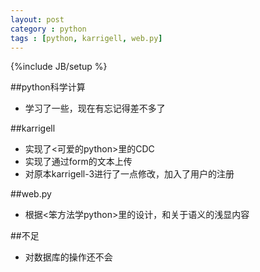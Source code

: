 ```yaml
---
layout: post
category : python
tags : [python, karrigell, web.py]
---
```

{%include JB/setup %}

##python科学计算

* 学习了一些，现在有忘记得差不多了

##karrigell

* 实现了<可爱的python>里的CDC
* 实现了通过form的文本上传
* 对原本karrigell-3进行了一点修改，加入了用户的注册

##web.py
* 根据<笨方法学python>里的设计，和关于语义的浅显内容

##不足
* 对数据库的操作还不会
